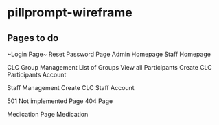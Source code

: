 # pillprompt-wireframe

## Pages to do

~Login Page~
Reset Password Page
Admin Homepage
Staff Homepage

CLC Group Management
List of Groups
View all Participants
Create CLC Participants Account

Staff Management
Create CLC Staff Account

501 Not implemented Page
404 Page

Medication Page
Medication 

